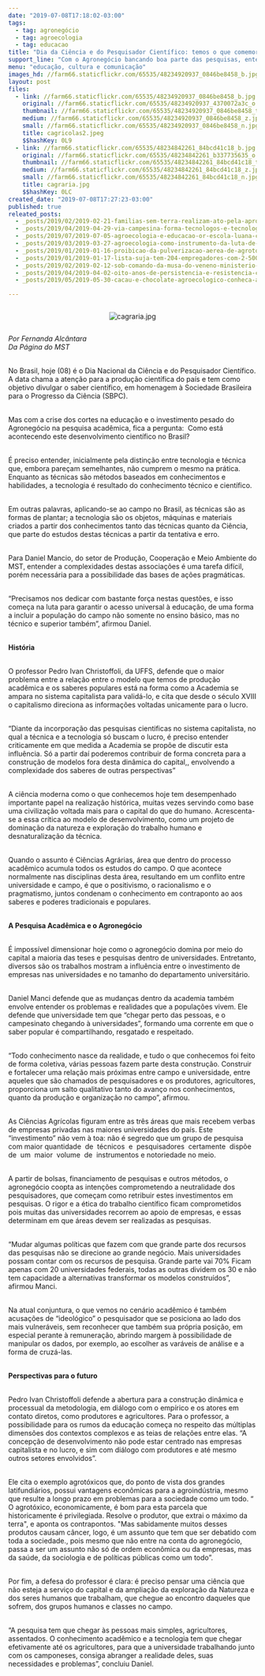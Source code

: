```yaml
---
date: "2019-07-08T17:18:02-03:00"
tags:
  - tag: agronegócio
  - tag: agroecologia
  - tag: educacao
title: "Dia da Ciência e do Pesquisador Científico: temos o que comemorar?"
support_line: "Com o Agronegócio bancando boa parte das pesquisas, entenda melhor a relação entre a Academia e o Campo "
menu: "educação, cultura e comunicação"
images_hd: //farm66.staticflickr.com/65535/48234920937_0846be8458_b.jpg
layout: post
files:
  - link: //farm66.staticflickr.com/65535/48234920937_0846be8458_b.jpg
    original: //farm66.staticflickr.com/65535/48234920937_4370072a3c_o.jpg
    thumbnail: //farm66.staticflickr.com/65535/48234920937_0846be8458_t.jpg
    medium: //farm66.staticflickr.com/65535/48234920937_0846be8458_z.jpg
    small: //farm66.staticflickr.com/65535/48234920937_0846be8458_n.jpg
    title: cagricolas2.jpeg
    $$hashKey: 0L9
  - link: //farm66.staticflickr.com/65535/48234842261_84bcd41c18_b.jpg
    original: //farm66.staticflickr.com/65535/48234842261_b337735635_o.jpg
    thumbnail: //farm66.staticflickr.com/65535/48234842261_84bcd41c18_t.jpg
    medium: //farm66.staticflickr.com/65535/48234842261_84bcd41c18_z.jpg
    small: //farm66.staticflickr.com/65535/48234842261_84bcd41c18_n.jpg
    title: cagraria.jpg
    $$hashKey: 0LC
created_date: "2019-07-08T17:27:23-03:00"
published: true
releated_posts:
  - _posts/2019/02/2019-02-21-familias-sem-terra-realizam-ato-pela-aprovacao-de-unidade-pedagogica-no-rio-de-janeiro.md
  - _posts/2019/04/2019-04-29-via-campesina-forma-tecnologos-e-tecnologas-em-agroecologia.md
  - _posts/2019/07/2019-07-05-agroecologia-e-educacao-or-escola-luana-carvalho.md
  - _posts/2019/03/2019-03-27-agroecologia-como-instrumento-da-luta-de-classe.md
  - _posts/2019/01/2019-01-16-proibicao-da-pulverizacao-aerea-de-agrotoxicos-no-ceara-direito-e-conquista-dos-povos-do-campo.md
  - _posts/2019/01/2019-01-17-lista-suja-tem-204-empregadores-com-2-500-pessoas-em-situacao-de-escravidao.md
  - _posts/2019/02/2019-02-12-sob-comando-da-musa-do-veneno-ministerio-da-agricultura-libera-mais-19-agrotoxicos.md
  - _posts/2019/04/2019-04-02-oito-anos-de-persistencia-e-resistencia-contra-os-agrotoxicos-e-pela-vida.md
  - _posts/2019/05/2019-05-30-cacau-e-chocolate-agroecologico-conheca-a-producao-que-cresce-no-norte-do-pais.md

---
```

<div style="text-align:center">
<figure class="image" style="display:inline-block"><img alt="cagraria.jpg" src="//farm66.staticflickr.com/65535/48234842261_84bcd41c18_b.jpg" />
<figcaption></figcaption>
</figure>
</div>

<p><em>Por Fernanda Alc&acirc;ntara<br />
Da P&aacute;gina do MST</em><br />
&nbsp;</p>

<p>No Brasil, hoje (08) &eacute; o Dia Nacional da Ci&ecirc;ncia e do Pesquisador Cient&iacute;fico. A data chama a aten&ccedil;&atilde;o para a produ&ccedil;&atilde;o cient&iacute;fica do pa&iacute;s e tem como objetivo divulgar o saber cient&iacute;fico, em homenagem &agrave; Sociedade Brasileira para o Progresso da Ci&ecirc;ncia (SBPC).&nbsp;<br />
&nbsp;</p>

<p>Mas com a crise dos cortes na educa&ccedil;&atilde;o e o investimento pesado do Agroneg&oacute;cio na pesquisa acad&ecirc;mica, fica a pergunta:&nbsp; Como est&aacute; acontecendo este desenvolvimento cient&iacute;fico no Brasil?<br />
&nbsp;</p>

<p>&Eacute; preciso entender, inicialmente pela distin&ccedil;&atilde;o entre tecnologia e t&eacute;cnica que, embora pare&ccedil;am semelhantes, n&atilde;o cumprem o mesmo na pr&aacute;tica. Enquanto as t&eacute;cnicas s&atilde;o m&eacute;todos baseados em conhecimentos e habilidades, a tecnologia &eacute; resultado do conhecimento t&eacute;cnico e cient&iacute;fico.&nbsp;<br />
&nbsp;</p>

<p>Em outras palavras, aplicando-se ao campo no Brasil, as t&eacute;cnicas s&atilde;o as formas de plantar; a tecnologia s&atilde;o os objetos, m&aacute;quinas e materiais criados a partir dos conhecimentos tanto das t&eacute;cnicas quanto da Ci&ecirc;ncia, que parte do estudos destas t&eacute;cnicas a partir da tentativa e erro.&nbsp;<br />
&nbsp;</p>

<p>Para Daniel Mancio, do setor de Produ&ccedil;&atilde;o, Coopera&ccedil;&atilde;o e Meio Ambiente do MST, entender a complexidades destas associa&ccedil;&otilde;es &eacute; uma tarefa dif&iacute;cil, por&eacute;m necess&aacute;ria para a possibilidade das bases de a&ccedil;&otilde;es pragm&aacute;ticas.&nbsp;<br />
&nbsp;</p>

<p>&ldquo;Precisamos nos dedicar com bastante for&ccedil;a nestas quest&otilde;es, e isso come&ccedil;a na luta para garantir o acesso universal &agrave; educa&ccedil;&atilde;o, de uma forma a incluir a popula&ccedil;&atilde;o do campo n&atilde;o somente no ensino b&aacute;sico, mas no t&eacute;cnico e superior tamb&eacute;m&rdquo;, afirmou Daniel.<br />
&nbsp;</p>

<p><strong>Hist&oacute;ria</strong><br />
&nbsp;</p>

<p>O professor Pedro Ivan Christoffoli, da UFFS, defende que o maior problema entre a rela&ccedil;&atilde;o entre o modelo que temos de produ&ccedil;&atilde;o acad&ecirc;mica e os saberes populares est&aacute; na forma como a Academia se ampara no sistema capitalista para valid&aacute;-lo, e cita que desde o s&eacute;culo XVIII o capitalismo direciona as informa&ccedil;&otilde;es voltadas unicamente para o lucro.&nbsp;<br />
&nbsp;</p>

<p>&ldquo;Diante da incorpora&ccedil;&atilde;o das pesquisas cientificas no sistema capitalista, no qual a t&eacute;cnica e a tecnologia s&oacute; buscam o lucro, &eacute; preciso entender criticamente em que medida a Academia se prop&otilde;e de discutir esta influ&ecirc;ncia. S&oacute; a partir da&iacute; poderemos contribuir de forma concreta para a constru&ccedil;&atilde;o de modelos fora desta din&acirc;mica do capital,, envolvendo a complexidade dos saberes de outras perspectivas&rdquo;</p>

<p><br />
A ci&ecirc;ncia moderna como o que conhecemos hoje tem desempenhado importante papel na realiza&ccedil;&atilde;o hist&oacute;rica, muitas vezes servindo como base uma civiliza&ccedil;&atilde;o voltada mais para o capital do que do humano. Acrescenta-se a essa cr&iacute;tica ao modelo de desenvolvimento, como um projeto de domina&ccedil;&atilde;o da natureza e explora&ccedil;&atilde;o do trabalho humano e desnaturaliza&ccedil;&atilde;o da t&eacute;cnica.<br />
&nbsp;</p>

<p>Quando o assunto &eacute; Ci&ecirc;ncias Agr&aacute;rias, &aacute;rea que dentro do processo acad&ecirc;mico acumula todos os estudos do campo. O que acontece normalmente nas disciplinas desta &aacute;rea, resultando em um conflito entre universidade e campo, &eacute; que o positivismo, o racionalismo e o pragmatismo, juntos condenam o conhecimento em contraponto ao aos saberes e poderes tradicionais e populares.<br />
&nbsp;</p>

<p><strong>A Pesquisa Acad&ecirc;mica e o Agroneg&oacute;cio</strong><br />
&nbsp;</p>

<p>&Eacute; imposs&iacute;vel dimensionar hoje como o agroneg&oacute;cio domina por meio do capital a maioria das teses e pesquisas dentro de universidades. Entretanto, diversos s&atilde;o os trabalhos mostram a influ&ecirc;ncia entre o investimento de empresas nas universidades e no tamanho do departamento universit&aacute;rio.<br />
&nbsp;</p>

<p>Daniel Manci defende que as mudan&ccedil;as dentro da academia tamb&eacute;m envolve entender os problemas e realidades que a popula&ccedil;&otilde;es vivem. Ele defende que universidade tem que &ldquo;chegar perto das pessoas, e o campesinato chegando &agrave; universidades&rdquo;, formando uma corrente em que o saber popular &eacute; compartilhando, resgatado e respeitado.<br />
&nbsp;</p>

<p>&ldquo;Todo conhecimento nasce da realidade, e tudo o que conhecemos foi feito de forma coletiva, v&aacute;rias pessoas fazem parte desta constru&ccedil;&atilde;o. Construir e fortalecer uma rela&ccedil;&atilde;o mais pr&oacute;ximas entre campo e universidade, entre aqueles que s&atilde;o chamados de pesquisadores e os produtores, agricultores, proporciona um salto qualitativo tanto do avan&ccedil;o nos conhecimentos, quanto da produ&ccedil;&atilde;o e organiza&ccedil;&atilde;o no campo&rdquo;, afirmou.<br />
&nbsp;</p>

<p>As Ci&ecirc;ncias Agr&iacute;colas figuram entre as tr&ecirc;s &aacute;reas que mais recebem verbas de empresas privadas nas maiores universidades do pa&iacute;s. Este &ldquo;investimento&rdquo; n&atilde;o vem &agrave; toa: n&atilde;o &eacute; segredo que um grupo de pesquisa com maior quantidade&nbsp; de&nbsp; t&eacute;cnicos&nbsp; e&nbsp; pesquisadores&nbsp; certamente&nbsp; disp&otilde;e&nbsp; de&nbsp; um&nbsp; maior&nbsp; volume&nbsp; de&nbsp; instrumentos e notoriedade no meio.<br />
&nbsp;</p>

<p>A partir de bolsas, financiamento de pesquisas e outros m&eacute;todos, o agroneg&oacute;cio coopta as inten&ccedil;&otilde;es comprometendo a neutralidade dos pesquisadores, que come&ccedil;am como retribuir estes investimentos em pesquisas. O rigor e a &eacute;tica do trabalho cient&iacute;fico ficam comprometidos pois muitas das universidades recorrem ao apoio de empresas, e essas determinam em que &aacute;reas devem ser realizadas as pesquisas.&nbsp;&nbsp;<br />
&nbsp;</p>

<p>&ldquo;Mudar algumas pol&iacute;ticas que fazem com que grande parte dos recursos das pesquisas n&atilde;o se direcione ao grande neg&oacute;cio. Mais universidades possam contar com os recursos de pesquisa. Grande parte vai 70% Ficam apenas com 20 universidades federais, todas as outras dividem os 30 e n&atilde;o tem capacidade a alternativas transformar os modelos constru&iacute;dos&rdquo;, afirmou Manci.<br />
&nbsp;</p>

<p>Na atual conjuntura, o que vemos no cen&aacute;rio acad&ecirc;mico &eacute; tamb&eacute;m acusa&ccedil;&otilde;es de &ldquo;ideol&oacute;gico&rdquo; o pesquisador que se posiciona ao lado dos mais vulner&aacute;veis, sem reconhecer que tamb&eacute;m sua pr&oacute;pria posi&ccedil;&atilde;o, em especial perante &agrave; remunera&ccedil;&atilde;o, abrindo margem &agrave; possibilidade de manipular os dados, por exemplo, ao escolher as var&aacute;veis de an&aacute;lise e a forma de cruz&aacute;-las.<br />
&nbsp;</p>

<p><strong>Perspectivas para o futuro</strong><br />
&nbsp;</p>

<p>Pedro Ivan Christoffoli defende a abertura para a constru&ccedil;&atilde;o din&acirc;mica e processual da metodologia, em di&aacute;logo com o emp&iacute;rico e os atores em contato diretos, como produtores e agricultores. Para o professor, a possibilidade para os rumos da educa&ccedil;&atilde;o come&ccedil;a no respeito das m&uacute;ltiplas dimens&otilde;es dos contextos complexos e as teias de rela&ccedil;&otilde;es entre elas. &ldquo;A concep&ccedil;&atilde;o de desenvolvimento n&atilde;o pode estar centrado nas empresas capitalista e no lucro, e sim com di&aacute;logo com produtores e at&eacute; mesmo outros setores envolvidos&rdquo;.<br />
&nbsp;</p>

<p>Ele cita o exemplo agrot&oacute;xicos que, do ponto de vista dos grandes latifundi&aacute;rios, possui vantagens econ&ocirc;micas para a agroind&uacute;stria, mesmo que resulte a longo prazo em problemas para a sociedade como um todo. &ldquo; O agrot&oacute;xico, economicamente, &eacute; bom para esta parcela que historicamente &eacute; privilegiada. Resolve o produtor, que extrai o m&aacute;ximo da terra&quot;, e aponta os contrapontos. &quot;Mas sabidamente muitos desses produtos causam c&acirc;ncer, logo, &eacute; um assunto que tem que ser debatido com toda a sociedade., pois mesmo que n&atilde;o entre na conta do agroneg&oacute;cio, passa a ser um assunto n&atilde;o s&oacute; de ordem econ&ocirc;mica ou da empresas, mas da sa&uacute;de, da sociologia e de pol&iacute;ticas p&uacute;blicas como um todo&rdquo;.<br />
&nbsp;</p>

<p>Por fim, a defesa do professor &eacute; clara: &eacute; preciso pensar uma ci&ecirc;ncia que n&atilde;o esteja a servi&ccedil;o do capital e da amplia&ccedil;&atilde;o da explora&ccedil;&atilde;o da Natureza e dos seres humanos que trabalham, que chegue ao encontro daqueles que sofrem, dos grupos humanos e classes no campo.&nbsp;<br />
&nbsp;</p>

<p>&ldquo;A pesquisa tem que chegar &agrave;s pessoas mais simples, agricultores, assentados. O conhecimento acad&ecirc;mico e a tecnologia tem que chegar efetivamente at&eacute; os agricultores, para que a universidade trabalhando junto com os camponeses, consiga abranger a realidade deles, suas necessidades e problemas&rdquo;, concluiu Daniel.&nbsp;</p>

<p>&nbsp;</p>
